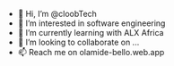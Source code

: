 - 👋 Hi, I’m @cloobTech
- 👀 I’m interested in software engineering
- 🌱 I’m currently learning with ALX Africa
- 💞️ I’m looking to collaborate on ...
- 📫 Reach me on olamide-bello.web.app

<!---
cloobTech/cloobTech is a ✨ special ✨ repository because its `README.md` (this file) appears on your GitHub profile.
You can click the Preview link to take a look at your changes.
--->
